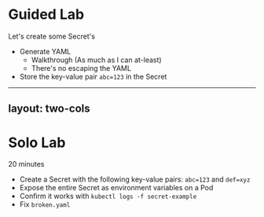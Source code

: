 # Guided Lab

Let's create some Secret's

- Generate YAML
  - Walkthrough (As much as I can at-least)
  - There's no escaping the YAML
- Store the key-value pair `abc=123` in the Secret

---
layout: two-cols
---

# Solo Lab

20 minutes

- Create a Secret with the following key-value pairs: `abc=123` and `def=xyz`
- Expose the entire Secret as environment variables on a Pod
- Confirm it works with `kubectl logs -f secret-example`
- Fix `broken.yaml`
